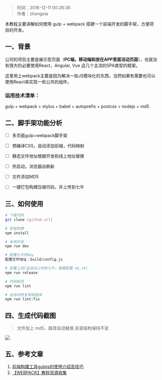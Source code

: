 >时间：2016-12-11 00:26:36  
作者：zhongxia

本教程主要讲解如何使用 gulp + webpack 搭建一个前端开发的脚手架，方便项目的开发。

## 一、背景
公司的项目主要是展示型页面（**PC端，移动端和放在APP里面活动页面**），也就没有很大的必要使用React，Angular, Vue 这几个主流的SPA类型的框架。

这里用上webpack主要是因为解决一些JS模块化的东西，当然如果有需要也可以使用React来实现一些公共的组件。

### 运用技术清单：
gulp + webpack + stylus + babel + autoprefix + postcss + nodejs + md5


## 二、脚手架功能分析
- [ ] 多页面gulp+webpack脚手架
- [ ] 预编译CSS，自动添加前缀，代码映射
- [ ] 静态文件地址根据开发和线上地址替换
- [ ] 热启动，浏览器自刷新
- [ ] 文件添加MD5
- [ ] 一键打包构建压缩代码，并上传到七牛


## 三、如何使用
```bash
# 下载代码
git clone [github-url]

# 安装依赖
npm install 

# 本地开发
npm run dev 

# 配置七牛的key
配置文件地址：build/config.js

# 部署上线(会自动上传到七牛，需要配置 ak,sk)
npm run release

# 代码规范
npm run lint 

# 会自动修复常规错误
npm run lint:fix  
```
 
## 四、生成代码截图
>文件加上 md5，路径自动替换
>目录结构保持不变

![](http://ww1.sinaimg.cn/large/006tKfTcgw1famv34szbwj31kw0xlqbo.jpg)


## 五、参考文章
1. [前端构建工具gulpjs的使用介绍及技巧](http://www.cnblogs.com/2050/p/4198792.html)
2. [【WEBPACK】教程资源收集](http://www.jianshu.com/p/fb13b929d511)
